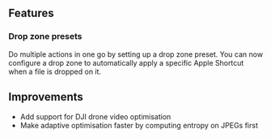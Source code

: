 ## Features

### Drop zone presets

Do multiple actions in one go by setting up a drop zone preset. You can now configure a drop zone to automatically apply a specific Apple Shortcut when a file is dropped on it.

## Improvements

- Add support for DJI drone video optimisation
- Make adaptive optimisation faster by computing entropy on JPEGs first
